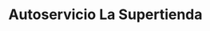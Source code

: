 ---
title: "Autoservicio La Supertienda"
url: /bogota-d-c/autoservicio-la-supertienda/
shop: supermercado
---